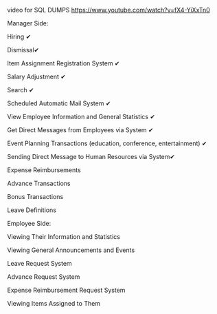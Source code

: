 video for SQL DUMPS
https://www.youtube.com/watch?v=fX4-YiXxTn0 

Manager Side:

Hiring ✔

Dismissal✔

Item Assignment Registration System ✔

Salary Adjustment ✔

Search ✔

Scheduled Automatic Mail System ✔

View Employee Information and General Statistics ✔

Get Direct Messages from Employees via System ✔

Event Planning Transactions (education, conference, entertainment) ✔

Sending Direct Message to Human Resources via System✔

Expense Reimbursements

Advance Transactions

Bonus Transactions

Leave Definitions





Employee Side:


Viewing Their Information and Statistics

Viewing General Announcements and Events

Leave Request System

Advance Request System

Expense Reimbursement Request System

Viewing Items Assigned to Them




